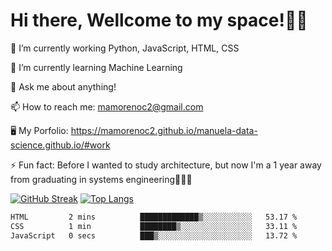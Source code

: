 # Hi there, Wellcome to my space!✌🏾

🔭 I’m currently working Python, JavaScript, HTML, CSS

🌱 I’m currently learning Machine Learning

💬 Ask me about anything!

📫 How to reach me: mamorenoc2@gmail.com

🖥️ My Porfolio: https://mamorenoc2.github.io/manuela-data-science.github.io/#work

⚡ Fun fact: Before I wanted to study architecture, but now I'm a 1 year away from graduating in systems engineering🤣🤣🤣

[![GitHub Streak](https://streak-stats.demolab.com/?user=mamorenoc2)](https://git.io/streak-stats)
[![Top Langs](https://github-readme-stats.vercel.app/api/top-langs/?username=mamorenoc2&layout=compact&theme=tokyonight)](https://github.com/anuraghazra/github-readme-stats)

<!--START_SECTION:waka-->

```txt
HTML         2 mins          █████████████▒░░░░░░░░░░░   53.17 %
CSS          1 min           ████████▒░░░░░░░░░░░░░░░░   33.11 %
JavaScript   0 secs          ███▒░░░░░░░░░░░░░░░░░░░░░   13.72 %
```

<!--END_SECTION:waka-->
